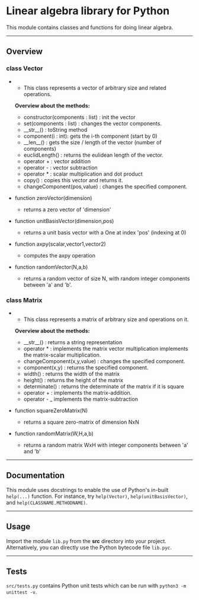 # Linear algebra library for Python

This module contains classes and functions for doing linear algebra.

---

## Overview

### class Vector

- - This class represents a vector of arbitrary size and related operations.

  **Overview about the methods:**

  - constructor(components : list) : init the vector
  - set(components : list) : changes the vector components.
  - \_\_str\_\_() : toString method
  - component(i : int): gets the i-th component (start by 0)
  - \_\_len\_\_() : gets the size / length of the vector (number of components)
  - euclidLength() : returns the eulidean length of the vector.
  - operator + : vector addition
  - operator - : vector subtraction
  - operator \* : scalar multiplication and dot product
  - copy() : copies this vector and returns it.
  - changeComponent(pos,value) : changes the specified component.

- function zeroVector(dimension)
  - returns a zero vector of 'dimension'
- function unitBasisVector(dimension,pos)
  - returns a unit basis vector with a One at index 'pos' (indexing at 0)
- function axpy(scalar,vector1,vector2)
  - computes the axpy operation
- function randomVector(N,a,b)
  - returns a random vector of size N, with random integer components between 'a' and 'b'.

### class Matrix

- - This class represents a matrix of arbitrary size and operations on it.

  **Overview about the methods:**

  - \_\_str\_\_() : returns a string representation
  - operator \* : implements the matrix vector multiplication
    implements the matrix-scalar multiplication.
  - changeComponent(x,y,value) : changes the specified component.
  - component(x,y) : returns the specified component.
  - width() : returns the width of the matrix
  - height() : returns the height of the matrix
  - determinate() : returns the determinate of the matrix if it is square
  - operator + : implements the matrix-addition.
  - operator - \_ implements the matrix-subtraction

- function squareZeroMatrix(N)
  - returns a square zero-matrix of dimension NxN
- function randomMatrix(W,H,a,b)
  - returns a random matrix WxH with integer components between 'a' and 'b'

---

## Documentation

This module uses docstrings to enable the use of Python's in-built `help(...)` function.
For instance, try `help(Vector)`, `help(unitBasisVector)`, and `help(CLASSNAME.METHODNAME)`.

---

## Usage

Import the module `lib.py` from the **src** directory into your project.
Alternatively, you can directly use the Python bytecode file `lib.pyc`.

---

## Tests

`src/tests.py` contains Python unit tests which can be run with `python3 -m unittest -v`.
